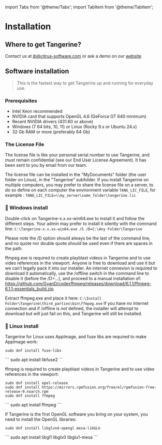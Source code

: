 ---
---
import Tabs from '@theme/Tabs';
import TabItem from '@theme/TabItem';

# Installation

## Where to get Tangerine?

Contact us at jb@citrus-software.com or ask a demo on our [website](https://citrus-software.com)

## Software installation

>  This is the fastest way to get Tangerine up and running for everyday use.

### Prerequisites
- Intel Xeon recommended
- NVIDIA card that supports OpenGL 4.6 (GeForce GT 640 minimum)
- Recent NVIDIA drivers (431.60 or above)
- Windows (7 64 bits, 10, 11) or Linux (Rocky 9.x or Ubuntu 24.x)
- 32 Gb RAM or more (preferably 64 Gb)

### The License File

The license file is like your personal serial number to use Tangerine, and must remain confidential (see our End User License Agreement). It has been sent to you by email from our team.

The license file can be installed in the "MyDocuments" folder (the user folder on Linux), in the "Tangerine" subfolder.
If you install Tangerine on multiple computers, you may prefer to share the license file on a server, to do so define on each computer the environment variable `TANG_LIC_FILE`, for example : `TANG_LIC_FILE=\\my_server\some_folder\tangerine.lic`


### 🚀 Windows install

Double-click on Tangerine-x.x.xx-win64.exe to install it and follow the different steps.
Your admin may prefer to install it silently with the command line:
`C:\Tangerine-x.x.xx-win64.exe /S /D=C:\Any Folder\Tangerine`

Please note the /D option should always be the last of the command line, and no quote nor double quote should be used even if there are spaces in the path.

ffmpeg.exe is required to create playblast videos in Tangerine and to use video references in the viewport. Anyone is free to download and use it but we can’t legally pack it into our installer. An internet connexion is required to download it automatically, use the /offline switch in the command line to disable it (before the /D=...), and proceed to a manual installation of:
https://github.com/GyanD/codexffmpeg/releases/download/6.1.1/ffmpeg-6.1.1-essentials_build.zip

Extract ffmpeg.exe and place it here:
`C:\Install Folder\Tangerine\third_parties\bin\ffmpeg.exe`
If you have no internet connection and if /offline is not defined, the installer will attempt to download but will just fail on this, and Tangerine will still be installed.

### 🚀 Linux install

Tangerine for Linux uses AppImage, and fuse libs are required to make AppImage work:
<Tabs>
  <TabItem value="Rocky" label="Rocky 9" default>
```
sudo dnf install fuse-libs
```
  </TabItem>
  <TabItem value="Ubuntu" label="Ubuntu 24" default>
```
sudo apt install libfuse2
```
  </TabItem>  
</Tabs>

ffmpeg is required to create playblast videos in Tangerine and to use video references in the viewport:
<Tabs>
  <TabItem value="Rocky" label="Rocky 9" default>
```
sudo dnf install epel-release
sudo dnf install https://mirrors.rpmfusion.org/free/el/rpmfusion-free-release-9.noarch.rpm
sudo dnf install ffmpeg
```
  </TabItem>
  <TabItem value="Ubuntu" label="Ubuntu 24" default>
```
sudo apt install ffmpeg
```  
  </TabItem>  
</Tabs>

If Tangerine is the first OpenGL software you bring on your system, you need to install the OpenGL libraries:
<Tabs>
  <TabItem value="Rocky" label="Rocky 9" default>
```
sudo dnf install libglvnd-opengl mesa-libGLU
```
  </TabItem>
  <TabItem value="Ubuntu" label="Ubuntu 24" default>
```
sudo apt install libgl1 libglx0 libglu1-mesa
```  
  </TabItem>  
</Tabs>

